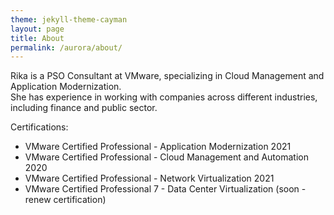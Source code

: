 ```yaml
---
theme: jekyll-theme-cayman
layout: page
title: About
permalink: /aurora/about/
---
```


Rika is a PSO Consultant at VMware, specializing in Cloud Management and Application Modernization. </br>She has experience in working with companies across different industries, including finance and public sector. 


Certifications:

* VMware Certified Professional - Application Modernization 2021
* VMware Certified Professional - Cloud Management and Automation 2020
* VMware Certified Professional - Network Virtualization 2021
* VMware Certified Professional 7 - Data Center Virtualization (soon - renew certification)
